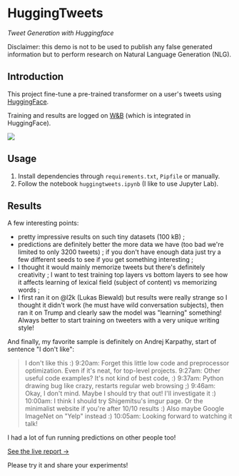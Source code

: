 # HuggingTweets

*Tweet Generation with Huggingface*

Disclaimer: this demo is not to be used to publish any false generated information but to perform research on Natural Language Generation (NLG).

## Introduction

This project fine-tune a pre-trained transformer on a user's tweets using [HuggingFace](https://huggingface.co/).

Training and results are logged on [W&B](https://docs.wandb.com/huggingface) (which is integrated in HuggingFace).

![](https://i.imgur.com/vnejHGh.png)

## Usage

1. Install dependencies through `requirements.txt`, `Pipfile` or manually.
2. Follow the notebook `huggingtweets.ipynb` (I like to use Jupyter Lab).

## Results

A few interesting points:

* pretty impressive results on such tiny datasets (100 kB) ;
* predictions are definitely better the more data we have (too bad we're limited to only 3200 tweets) ; if you don't have enough data just try a few different seeds to see if you get something interesting ;
* I thought it would mainly memorize tweets but there's definitely creativity ; I want to test training top layers vs bottom layers to see how it affects learning of lexical field (subject of content) vs memorizing words ;
* I first ran it on @l2k (Lukas Biewald) but results were really strange so I thought it didn't work (he must have wild conversation subjects), then ran it on Trump and clearly saw the model was "learning" something! Always better to start training on tweeters with a very unique writing style!

And finally, my favorite sample is definitely on Andrej Karpathy, start of sentence "I don't like":

> I don't like this :) 9:20am: Forget this little low code and preprocessor optimization. Even if it's neat, for top-level projects. 9:27am: Other useful code examples? It's not kind of best code, :) 9:37am: Python drawing bug like crazy, restarts regular web browsing ;) 9:46am: Okay, I don't mind. Maybe I should try that out! I'll investigate it :) 10:00am: I think I should try Shigemitsu's imgur page. Or the minimalist website if you're after 10/10 results :) Also maybe Google ImageNet on "Yelp" instead :) 10:05am: Looking forward to watching it talk!

I had a lot of fun running predictions on other people too!

[See the live report → ](https://app.wandb.ai/borisd13/huggingface-twitter?workspace=user-borisd13)

Please try it and share your experiments!